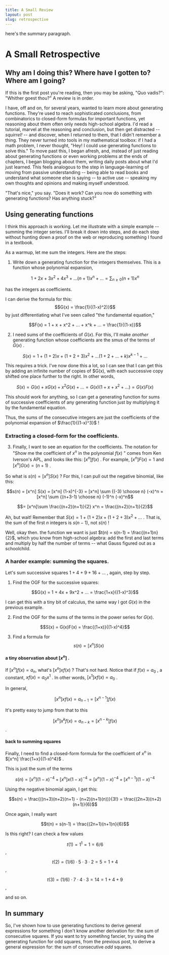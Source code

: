 ```yaml
---
title: A Small Review
layout: post
slug: retrospective
---
```

here's the summary paragraph.

# A Small Retrospective

## Why am I doing this? Where have I gotten to? Where am I going?
If this is the first post you're reading, then you may be asking, "Quo vadis?": "Whither goest thou?"
A review is in order. 

I have, off and on, for several years, wanted to learn more about generating functions.
They're used to reach sophisticated conclusions,
from combinatorics to closed-form formulas for important functions, yet reasoning about them often only needs high-school algebra.
I'd read a tutorial, marvel at the reasoning and conclusion, but then get distracted -- *squirrel!* -- and discover,
when I returned to them, that I didn't remember a thing.
They never turned into tools in my mathematical toolbox: 
if I had a math problem, I never thought, "Hey! I could use generating functions to solve this."
To move past this, I began afresh, and, instead of just reading about generating functions or even working problems at the ends of chapters,
I began blogging about them, writing daily posts about what I'd just learned.
This feels analogous to the step in language-learning of moving from passive understanding --
being able to read books and understand what someone else is saying -- to active use --
speaking my own thoughts and opinions and making myself understood.

"That's nice," you say. "Does it work? Can you now do something with generating functions? Has anything stuck?"

## Using generating functions
I think this approach *is* working. Let me illustrate with a simple example -- summing the integer series.
I'll break it down into steps, and do each step without hunting down a proof on the web
or reproducing something I found in a textbook.

As a warmup, let me sum the integers. Here are the steps:

1) Write down a generating function for the integers themselves. This is a function whose polynomial expansion,

$$1 + 2x + 3x^2 + 4x^3 + ... (n+1)x^n + ... = \sum_{n \geq 0} (n+1) x^n$$

has the integers as coefficients.

I can derive the formula for this: $$G(x) = \frac{1}{(1-x)^2)}$$ by just differentiating what I've seen called "the fundamental equation,"

$$F(x) = 1 + x + x^2 + ... + x^k + ... = \frac{1}{(1-x)}$$

2) I need sums of the coefficients of $G(x)$.
For this, I'll make *another* generating function whose coefficients are the smus of the terms of $G(x)$ .

$$S(x) = 1 + (1+2)x + (1+2+3)x^2 + ... (1+2+...+k) x^{k-1} + ...$$

This requires a trick. 
I've now done this a lot, so I can see that I can get this by adding an infinite number of copies of $G(x),
with each successive copy shifted one place further to the right. In other words,

$$S(x) = G(x) + xG(x) + x^2G(x) + ... = G(x)(1 + x + x^2 + ...) = G(x)F(x)$$

This should work for anything, 
so I can get a generating function for sums of successive coefficients of any generating function 
just by multiplying it by the fundamental equation.

Thus, the sums of the consecutive integers are just the coefficients of the polynomial expansion of $\frac{1}{(1-x)^3}$ !

### Extracting a closed-form for the coefficients.
3) Finally, I want to see an equation for the coefficients. The notation for 
"Show me the coefficient of $x^n$ in the polynomial $f(x)$ " comes from Ken Iverson's APL,
and looks like this: $[x^n]f(x)$ . For example, $[x^n]F(x) = 1$ and $[x^n]G(x) = (n+1)$ .

So what is $s(n) = [x^n]S(x)$ ? For this, I can pull out the negative binomial, like this:

$$s(n) = [x^n] S(x) = [x^n] (1-x)^{-3} = [x^n] \sum {(-3) \choose n} (-x)^n = [x^n] \sum {(n+3-1) \choose n} (-1)^n (-x)^n$$

$$= [x^n]\sum \frac{(n+2)(n+1)}{2} x^n = \frac{(n+2)(n+1)}{2}$$

Ah, but wait! Remember that $S(x) = 1 + (1+2)x + (1+2+3)x^2 + ...$ . 
That is, the sum of the first $n$ integers is $s(n-1)$, not $s(n)$ !

Well, okay then. the function we want is just $t(n) = s(n-1) = \frac{(n+1)n}{2}$, which you know from high-school algebra:
add the first and last terms and multiply by half the number of terms -- what Gauss figured out as a schoolchild.

### A harder example: summing the squares.
Let's sum successive squares $1 + 4 + 9 + 16 + ...$ , again, step by step.

1) Find the OGF for the successive squares:

$$G(x) = 1 + 4x + 9x^2 + ... = \frac{1+x}{(1-x)^3}$$

I can get this with a tiny bit of calculus, the same way I got $G(x)$ in the previous example.

2) Find the OGF for the sums of the terms in the power series for $G(x)$.

$$S(x) = G(x)F(x) = \frac{(1+x)}{(1-x)^4}$$

3) Find a formula for $$s(n) = [x^n] S(x)$$

#### a tiny observation about $[x^n]$ .
If $[x^n] f(x) = a_n$, what's $[x^n] x f(x)$ ?
That's not hard. Notice that if $f(x) = a_0$ , a constant,
$x f(x) = a_0 x^1$ . 
In other words, $[x^1] x f(x) = a_0$ .

In general, 

$$[x^n] x f(x) = a_{n-1} = [x^{n-1}] f(x)$$

It's pretty easy to jump from that to this

$$[x^n] x^k f(x) = a_{n-k} = [x^{n-k}] f(x)$$ .

#### back to summing squares

Finally, I need to find a closed-form formula for the coefficient of $x^n$ in $[x^n] \frac{1+x}{(1-x)^4}$ .

This is just the sum of the terms

$$s(n) = [x^n] (1-x)^{-4} + [x^n] x (1-x)^{-4} = [x^n] (1-x)^{-4} + [x^{n-1}] (1-x)^{-4}$$

Using the negative binomial again, I get this:

$$s(n) = \frac{((n+3)(n+2)(n+1) - (n+2)(n+1)(n))}{3!} = \frac{(2n+3)(n+2)(n+1)}{6}$$

Once again, I really want

$$t(n) = s(n-1) = \frac{(2n+1)(n+1)n}{6}$$

Is this right? I can check a few values

$$t(1) = 1^1 = 1 = 6/6$$ ,

$$t(2) = (1/6) \cdot 5 \cdot 3 \cdot 2 = 5 = 1+4$$ ,

$$t(3) = (1/6) \cdot 7 \cdot 4 \cdot 3 = 14 = 1 + 4 + 9$$ ,

and so on.

## In summary

So, I've shown how to use generating functions to derive general expressions for something 
I don't know another derivation for: the sum of consecutive squares.
If you want to try sometihng fancier, try using the generating function for odd squares, from the previous post, 
to derive a general expression for: the sum of consecutive *odd* squares.
